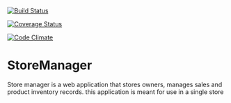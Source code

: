 
[![Build Status](https://travis-ci.org/freeCodeCamp/how-to-contribute-to-open-source.svg?branch=Develop)](https://travis-ci.org/freeCodeCamp/how-to-contribute-to-open-source)

[![Coverage Status](https://coveralls.io/repos/github/frankopkusianwar/StoreManager/badge.svg?branch=master)](https://coveralls.io/github/frankopkusianwar/StoreManager?branch=Develop)

[![Code Climate](https://codeclimate.com/github/codeclimate/codeclimate/badges/gpa.svg)](https://codeclimate.com/github/<frankopkusianwar>/<StoreManager>)

# StoreManager
Store manager is a web application that stores owners, manages sales and product inventory records. this application is meant for use in a single store
